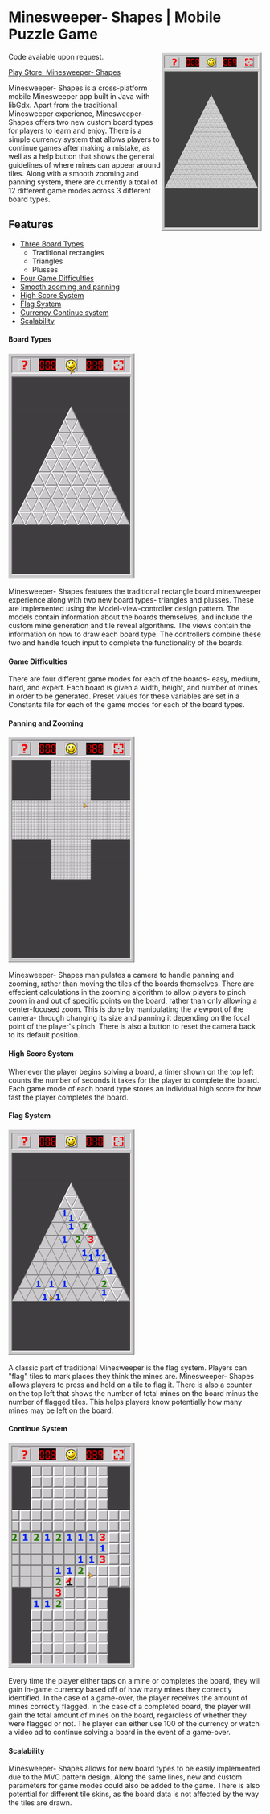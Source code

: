 # Minesweeper- Shapes | Mobile Puzzle Game
<img src="assets/images/triangleboard.png" alt="title" style="float:right; width:200px"/>

Code avaiable upon request.

[Play Store: Minesweeper- Shapes](https://play.google.com/store/apps/details?id=com.charizard832.shapesweeper)

Minesweeper- Shapes is a cross-platform mobile Minesweeper app built in Java with libGdx. Apart from the traditional Minesweeper experience, Minesweeper- Shapes offers two new custom board types for players to learn and enjoy. There is a simple currency system that allows players to continue games after making a mistake, as well as a help button that shows the general guidelines of where mines can appear around tiles. Along with a smooth zooming and panning system, there are currently a total of 12 different game modes across 3 different board types.

## Features
 - [Three Board Types](#board-types)
   - Traditional rectangles
   - Triangles
   - Plusses
 - [Four Game Difficulties](#game-difficulties)
 - [Smooth zooming and panning](#panning-and-zooming)
 - [High Score System](#high-score-system)
 - [Flag System](#high-score-system)
 - [Currency Continue system](#continue-system)
 - [Scalability](#scalability)

#### Board Types
![types](assets/gifs/types.gif)

Minesweeper- Shapes features the traditional rectangle board minesweeper experience along with two new board types- triangles and plusses. These are implemented using the Model-view-controller design pattern. The models contain information about the boards themselves, and include the custom mine generation and tile reveal algorithms. The views contain the information on how to draw each board type. The controllers combine these two and handle touch input to complete the functionality of the boards.

#### Game Difficulties
There are four different game modes for each of the boards- easy, medium, hard, and expert. Each board is given a width, height, and number of mines in order to be generated. Preset values for these variables are set in a Constants file for each of the game modes for each of the board types. 

#### Panning and Zooming
![zoom](assets/gifs/zoom.gif)

Minesweeper- Shapes manipulates a camera to handle panning and zooming, rather than moving the tiles of the boards themselves. There are effecient calculations in the zooming algorithm to allow players to pinch zoom in and out of specific points on the board, rather than only allowing a center-focused zoom. This is done by manipulating the viewport of the camera- through changing its size and panning it depending on the focal point of the player's pinch. There is also a button to reset the camera back to its default position.

#### High Score System
Whenever the player begins solving a board, a timer shown on the top left counts the number of seconds it takes for the player to complete the board. Each game mode of each board type stores an individual high score for how fast the player completes the board.

#### Flag System
![flag](assets/gifs/flag.gif)

A classic part of traditional Minesweeper is the flag system. Players can "flag" tiles to mark places they think the mines are. Minesweeper- Shapes allows players to press and hold on a tile to flag it. There is also a counter on the top left that shows the number of total mines on the board minus the number of flagged tiles. This helps players know potentially how many mines may be left on the board.

#### Continue System
![continue](assets/gifs/continue.gif)

Every time the player either taps on a mine or completes the board, they will gain in-game currency based off of how many mines they correctly identified. In the case of a game-over, the player receives the amount of mines correctly flagged. In the case of a completed board, the player will gain the total amount of mines on the board, regardless of whether they were flagged or not. The player can either use 100 of the currency or watch a video ad to continue solving a board in the event of a game-over.

#### Scalability
Minesweeper- Shapes allows for new board types to be easily implemented due to the MVC pattern design. Along the same lines, new and custom parameters for game modes could also be added to the game. There is also potential for different tile skins, as the board data is not affected by the way the tiles are drawn.